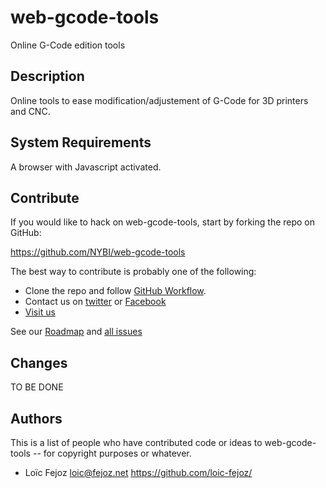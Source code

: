 # web-gcode-tools

Online G-Code edition tools

## Description

Online tools to ease modification/adjustement of G-Code for 3D printers
and CNC.

## System Requirements

A browser with Javascript activated.

## Contribute

If you would like to hack on web-gcode-tools, start by forking the repo on GitHub:

https://github.com/NYBI/web-gcode-tools

The best way to contribute is probably one of the following:

* Clone the repo and follow [GitHub
  Workflow](https://guides.github.com/introduction/flow/index.html).
* Contact us on [twitter](https://twitter.com/nybicc) or [Facebook](https://www.facebook.com/NYBI.CC/)
* [Visit us](http://nybi.cc/nous-contacter/)

See our [Roadmap](https://github.com/NYBI/web-gcode-tools/projects/1) and [all issues](https://github.com/loic-fejoz/kirigamixel/issues)


Changes
----------

TO BE DONE

Authors
-------

This is a list of people who have contributed code or ideas to web-gcode-tools --
for copyright purposes or whatever.

* Loïc Fejoz <loic@fejoz.net> <https://github.com/loic-fejoz/>
